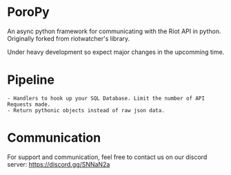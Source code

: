 # PoroPy
An async python framework for communicating with the Riot API in python. Originally forked from riotwatcher's library.

Under heavy development so expect major changes in the upcomming time.

# Pipeline
    - Handlers to hook up your SQL Database. Limit the number of API Requests made.
    - Return pythonic objects instead of raw json data.
 
# Communication 
For support and communication, feel free to contact us on our discord server:
https://discord.gg/SNNaN2a

